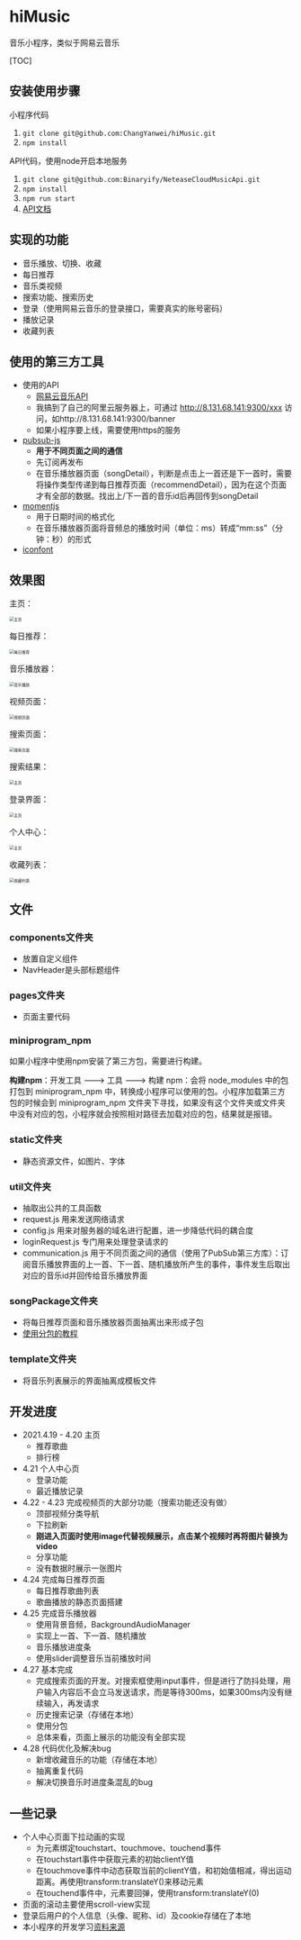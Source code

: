 # hiMusic
音乐小程序，类似于网易云音乐 

[TOC]


## 安装使用步骤

小程序代码

1. `git clone git@github.com:ChangYanwei/hiMusic.git` 
2. `npm install`

API代码，使用node开启本地服务

1. `git clone git@github.com:Binaryify/NeteaseCloudMusicApi.git`
2. `npm install`
3. `npm run start`
4. [API文档](https://neteasecloudmusicapi.vercel.app/#/)



## 实现的功能

- 音乐播放、切换、收藏
- 每日推荐
- 音乐类视频
- 搜索功能、搜索历史
- 登录（使用网易云音乐的登录接口，需要真实的账号密码）
- 播放记录
- 收藏列表



## 使用的第三方工具

- 使用的API
  - [网易云音乐API](https://neteasecloudmusicapi.vercel.app/#/)
  - 我搞到了自己的阿里云服务器上，可通过 http://8.131.68.141:9300/xxx 访问，如http://8.131.68.141:9300/banner 
  - 如果小程序要上线，需要使用https的服务
- [pubsub-js](https://github.com/mroderick/PubSubJS) 
  - **用于不同页面之间的通信**
  - 先订阅再发布
  - 在音乐播放器页面（songDetail），判断是点击上一首还是下一首时，需要将操作类型传递到每日推荐页面（recommendDetail），因为在这个页面才有全部的数据。找出上/下一首的音乐id后再回传到songDetail
- [momentjs](http://momentjs.cn/)
  - 用于日期时间的格式化
  - 在音乐播放器页面将音频总的播放时间（单位：ms）转成“mm:ss”（分钟：秒）的形式
- [iconfont](https://www.iconfont.cn/)



## 效果图

主页：

<img src="./static/show/1.png" alt="主页" style="zoom:50%;" />

每日推荐：

<img src="./static/show/2.png" alt="每日推荐" style="zoom:50%;" />

音乐播放器：

<img src="./static/show/3.png" alt="音乐播放" style="zoom:50%;" />

视频页面：

<img src="./static/show/4.png" alt="视频页面" style="zoom:50%;" />

搜索页面：

<img src="./static/show/5.png" alt="搜索页面" style="zoom:50%;" />

搜索结果：

<img src="./static/show/6.png" alt="主页" style="zoom:50%;" />

登录界面：

<img src="./static/show/7.png" alt="主页" style="zoom:50%;" />

个人中心：

<img src="./static/show/8.png" alt="主页" style="zoom:50%;" />

收藏列表：

<img src="./static/show/9.png" alt="收藏列表" style="zoom:50%;" />



## 文件
### components文件夹
- 放置自定义组件
- NavHeader是头部标题组件

### pages文件夹
- 页面主要代码

### miniprogram_npm

如果小程序中使用npm安装了第三方包，需要进行构建。

**构建npm**：开发工具 ---> 工具 ---> 构建 npm：会将 node_modules 中的包打包到 miniprogram_npm 中，转换成小程序可以使用的包。小程序加载第三方包的时候会到 miniprogram_npm 文件夹下寻找，如果没有这个文件夹或文件夹中没有对应的包，小程序就会按照相对路径去加载对应的包，结果就是报错。

### static文件夹
- 静态资源文件，如图片、字体

### util文件夹
- 抽取出公共的工具函数
- request.js 用来发送网络请求
- config.js 用来对服务器的域名进行配置，进一步降低代码的耦合度
- loginRequest.js 专门用来处理登录请求的
- communication.js 用于不同页面之间的通信（使用了PubSub第三方库）：订阅音乐播放界面的上一首、下一首、随机播放所产生的事件，事件发生后取出对应的音乐id并回传给音乐播放界面

### songPackage文件夹

- 将每日推荐页面和音乐播放器页面抽离出来形成子包
- [使用分包的教程](https://developers.weixin.qq.com/miniprogram/dev/framework/subpackages/basic.html)

### template文件夹

- 将音乐列表展示的界面抽离成模板文件



## 开发进度
- 2021.4.19 - 4.20 主页
	- 推荐歌曲
	- 排行榜
- 4.21 个人中心页
	- 登录功能
	- 最近播放记录
- 4.22 - 4.23 完成视频页的大部分功能（搜索功能还没有做）
	- 顶部视频分类导航
	- 下拉刷新
	- **刚进入页面时使用image代替视频展示，点击某个视频时再将图片替换为video**
	- 分享功能
	- 没有数据时展示一张图片
- 4.24 完成每日推荐页面
	- 每日推荐歌曲列表
	- 歌曲播放的静态页面搭建
- 4.25 完成音乐播放器
	- 使用背景音频，BackgroundAudioManager
	- 实现上一首、下一首、随机播放
	- 音乐播放进度条
	- 使用slider调整音乐当前播放时间
- 4.27 基本完成
  - 完成搜索页面的开发。对搜索框使用input事件，但是进行了防抖处理，用户输入内容后不会立马发送请求，而是等待300ms，如果300ms内没有继续输入，再发请求
  - 历史搜索记录（存储在本地）
  - 使用分包
  - 总体来看，页面上展示的功能没有全部实现
- 4.28 代码优化及解决bug
   - 新增收藏音乐的功能（存储在本地）
   - 抽离重复代码
   - 解决切换音乐时进度条混乱的bug



## 一些记录

- 个人中心页面下拉动画的实现
  - 为元素绑定touchstart、touchmove、touchend事件
  - 在touchstart事件中获取元素的初始clientY值
  - 在touchmove事件中动态获取当前的clientY值，和初始值相减，得出运动距离。再使用transform:translateY()来移动元素
  - 在touchend事件中，元素要回弹，使用transform:translateY(0)
- 页面的滚动主要使用scroll-view实现
- 登录后用户的个人信息（头像、昵称、id）及cookie存储在了本地
- 本小程序的开发学习[资料来源](https://www.bilibili.com/video/BV12K411A7A2)
